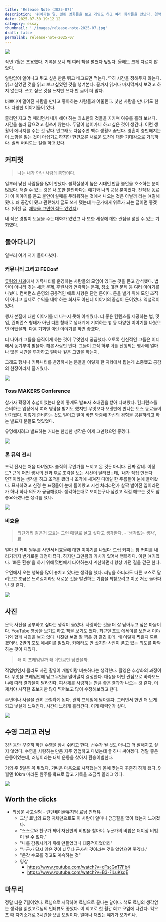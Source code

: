 ```yaml
---
title: 'Release Note (2025-07)'
description: '쉬어가는 달, 밀린 영화들을 보고 게임도 하고 여러 회사들을 만났다. 경력이 어느정도 있는 엔지니어에게는 아직까진 기회가 많은 것 같다.'
date: 2025-07-30 19:12:12
category: essay
thumbnail: './images/release-note-2025-07.jpg'
draft: false
permalink: release-note-2025-07
---
```


![](./images/release-note-2025-07.jpg)

작년 7월은 조용했다. 기록을 보니 꽤 여러 책을 펼쳤다 덮었다. 올해도 크게 다르지 않았다.

알람없이 일어나고 뛰고 싶은 만큼 뛰고 배고프면 먹는다. 딱히 시간을 정해두지 않는다. 읽고 싶었던 것을 읽고 보고 싶었던 것을 챙겨본다. 끝까지 읽거나 마지막까지 보려고 하지 않는다. 쓰고 싶은 것을 쓰지만 쓰다 만 글이 더 많다.

바쁘다며 멀어진 사람을 만나고 좋아하는 사람들과 어울린다. 낯선 사람을 만나기도 한다. 다양한 이야기들이 있다.

졸리면 자고 멍 때리면서 내가 해야 하는 최소한의 것들을 지키며 여유를 흘려 보낸다. 시간을 눌러 담으려고 힘쓰지 않는다. 두달이 넘어가니 하고 싶은 것이 생긴다. 이런 생활이 에너지를 주는 것 같다. 안그래도 다음주면 백수 생활이 끝난다. 영혼이 충만해지는 이 느낌을 잃는 것이 아쉽기도 하지만 한편으론 새로운 도전에 대한 기대감으로 가득하다. 벌써 머리로는 일을 하고 있다.

## 커피챗
> 나는 내가 만난 사람의 총합이다.

일부러 낯선 사람들을 많이 만났다. 불확실성이 높은 시대인 만큼 불안을 호소하는 분이 많았다. 해줄 수 있는 것은 나 또한 불안하다는 얘기와 나의 공상 뿐이었다. 전직장 동료가 이 이야기를 듣고 불안이 실패를 두려워하는 것에서 나오는 것은 아닐까 라는 얘길해줬다. 꽤 공감이 됐고 관련해서 글도 쓰게 됐는데 누군가에게 위로가 되는 글이면 좋겠다. (이전 글, [재능을 고민한 적도 있었지](https://jbee.io/articles/essay/about-talent))

내 작은 경험이 도움을 주는 대화가 있었고 나 또한 세상에 대한 관점을 넓힐 수 있는 기회였다.

## 돌아다니기
일부러 여기 저기 돌아다녔다.

### 커뮤니티 그리고 FEConf
[튜링의 사과](https://turingapple.com/)에서 커뮤니티를 운영하는 사람들의 모임이 있다는 것을 듣고 참석했다. 법인이 아니라 겪는 세금 문제, 후원사와 연락하는 문제, 장소 대관 문제 등 여러 이야기를 나눴다. 컨퍼런스 운영의 공통적인 에로 사항은 단연 돈이다. 돈을 벌기 위해 모인 조직이 아니고 실제로 수익을 내야 하는 회사도 아닌데 이야기의 중심이 돈이었다. 역설적이었다.

행사 본질에 대한 이야기를 더 나누지 못해 아쉬웠다. 더 좋은 컨텐츠를 제공하는 법, 밋업, 컨퍼런스 형태가 아닌 다른 형태로 생태계에 기여하는 법 등 다양한 이야기를 나눴으면 어땠을까. 다음 기회엔 이런 이야기를 하면 좋겠다.

더 나아가 그들을 움직이게 하는 것이 무엇인지 궁금했다. 이토록 헌신적인 그들은 어디에서 동기부여 받을까. 해본 사람만 안다. 그들이 고작 하루 이틀 진행되는 행사에 얼마나 많은 시간을 투자하고 얼마나 깊은 고민을 하는지.

그래도 행사나 커뮤니티를 운영하시는 분들을 이렇게 한 자리에서 뵙는게 소중했고 공감의 현장이라서 즐거웠다.

![](./images/turing.jpeg)

### Toss MAKERS Conference
참가자 확정이 추첨이었는데 운이 좋게도 발표자 초대권을 받아 다녀왔다. 컨퍼런스를 준비하는 입장에서 여러 영감을 받기도 했지만 무엇보다 오랜만에 만나는 토스 동료들이 반가웠다. 이렇게 준비하는 것도 일이고 일이 바쁜 와중에 자신의 경험을 공유하려고 하는 발표자 분들도 멋있었다.

유명해지려고 발표하는 거냐는 한심한 생각은 이제 그만했으면 좋겠다.

![](./images/toss_makers_conference_25.jpeg)

### 론 뮤익 전시
조각 전시는 처음 다녀왔다. 솔직히 무언가를 느끼고 온 것은 아니다. 진짜 같네. 이정도? 근데 어떤 생각의 전과 후로 조각을 보는 시선이 달라졌는데, '내가 직접 만든다면?'이라는 생각을 하고 조각을 봤더니 조각에 새겨진 디테일 한 주름들이 눈에 들어왔다. 묘사하려고 신경 쓴 표정들이 눈에 들어왔고 시선 처리라던가 살짝 벌어진 입이라던가 하나 하나 의도가 궁금해졌다. 생각하는대로 보이는구나 싶었고 직접 해보는 것도 참 중요하겠다는 생각을 했다.

![](./images/ron_mueck.jpeg)

### 비효율
> 최단거리 같은거 모르는 그런 매일로 살고 싶다고 생각한다. - '생각없는 생각', 료

얼마 전 커피 원두를 사면서 비효율에 대한 이야기를 나눴다. 드립 커피는 참 커피를 내리기까지 번거로운 과정이 많다. 하지만 그만큼의 가치가 있어서 행복하다. 이런 얘기였다. '빠른 환승'을 하기 위해 몇번에서 타야하는지 계산하면서 항상 가던 길을 걷곤 한다.

우연에서 오는 행복을 많이 놓치고 있다는 생각을 했다. 러닝을 하더라도 다른 코스로 달려보고 조금은 느려질지라도 새로운 것을 발견하는 기쁨을 되찾으려고 이곳 저곳 돌아다닌 것 같다.

![](./images/ryo.jpeg)

## 사진
문득 사진을 공부하고 싶다는 생각이 들었다. 사랑하는 것을 더 잘 담아두고 싶은 마음이다. YouTube 영상을 보기도 하고 책을 보기도 했다. 최근엔 포토 에세이를 보면서 이야기와 함께 사진을 보고 있다. 사진만 보면 잘 찍은 것 같긴 한데, 왜 이렇게 찍은지 모르겠더라. 2권의 포토 에세이를 읽었다. 카메라도 안 샀지만 사진이 품고 있는 의도를 파악하는 것이 재밌다.

> 왜 이 프레임일까 왜 이만큼만 담았을까.

직업병인지 몰라도 사진 촬영이 개발이랑 비슷하다는 생각했다. 촬영은 추상화의 과정이다. 무엇을 프레임안에 담고 무엇을 덜어낼지 결정한다. 대상을 어떤 관점으로 바라보느냐에 따라 결과물이 달라진다. 피사체를 사랑하는 만큼 좋은 결과가 나오는 것 같다. 이제서야 시작한 초보지만 많이 찍어보고 많이 수정해보려고 한다.

주변이나 사물을 괜히 관찰하게 된다. 괜히 프레임에 담아본다. 그러면서 한번 더 보게 되고 낯설게 느껴진다. 시간이 느리게 흘러간다. 이게 매력인가 싶다.

![](./images/hasisibak.jpeg)

## 수영 그리고 러닝
3년 동안 꾸준히 하던 수영을 잠시 쉬려고 한다. 선수가 될 것도 아니고 더 잘해지고 싶지 않았다. 수영을 사랑하는 만큼 자주 영업하고 다녔는데 글 하나 써야겠다. 정말 좋은 운동이었는데, 러닝이라는 대체 운동을 찾아서 환승이별한다.

거의 주 5일은 꼭 뛰었다. 가벼운 마음으로 시작했는데 몸에 맞는지 꾸준히 하게 됐다. 9월엔 10km 마라톤 완주를 목표로 잡고 기록을 조금씩 올리고 있다.

![](./images/running.jpeg)

## Worth the clicks
- 최성운 사고실험 - 런던베이글뮤지엄 료님 인터뷰
	- 그냥 료님의 표정 자체만으로도 이 사람이 얼마나 담금질을 많이 했는지 느껴졌다.
	- "스스로와 친구가 되어 자신만의 비법을 찾아야. 누군가의 비법은 더이상 비법이 될 수 없다."
	- "나를 감동시키기 위해 만들었더니 대중적이었더라"
	- "누군가 닮지 않은 것이 너무나 근사한 것이라는 것을 알았으면 좋겠다."
	- "온갖 수모를 겪고도 계속하는 것"
	- 영상
		- https://www.youtube.com/watch?v=dTsoGnT7Fb4
		- https://www.youtube.com/watch?v=B3-FlLuKsgE

## 마무리
정말 더운 7월이었다. 료님으로 시작하여 료님으로 끝나는 달이다. 책도 료님의 생각없는 생각을 읽었고료님의 인터뷰도 좋았다. 이 회고로 첫 월간 회고 모임에 나간다. 킥오프 때 자기소개로 3시간을 보낸 모임이다. 얼마나 재밌는 얘기가 오가려나.
